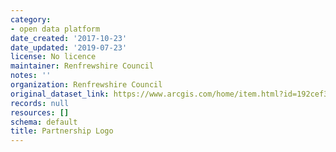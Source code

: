 ```yaml
---
category:
- open data platform
date_created: '2017-10-23'
date_updated: '2019-07-23'
license: No licence
maintainer: Renfrewshire Council
notes: ''
organization: Renfrewshire Council
original_dataset_link: https://www.arcgis.com/home/item.html?id=192cef37b4264092a95dc37688f7a23a
records: null
resources: []
schema: default
title: Partnership Logo
---
```

